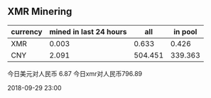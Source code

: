 ## XMR Minering

|currency|mined in last 24 hours|all|in pool|
|---|---|---|---|
|XMR|0.003|0.633|0.426|
|CNY|2.091|504.451|339.363|

今日美元对人民币 6.87	今日xmr对人民币796.89


2018-09-29 23:00